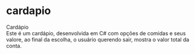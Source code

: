 # cardapio
Cardápio<br>
Este é um cardápio, desenvolvida em C# com opções de comidas e seus valore, ao final da escolha, o usuário querendo sair, mostra o valor total da conta.
